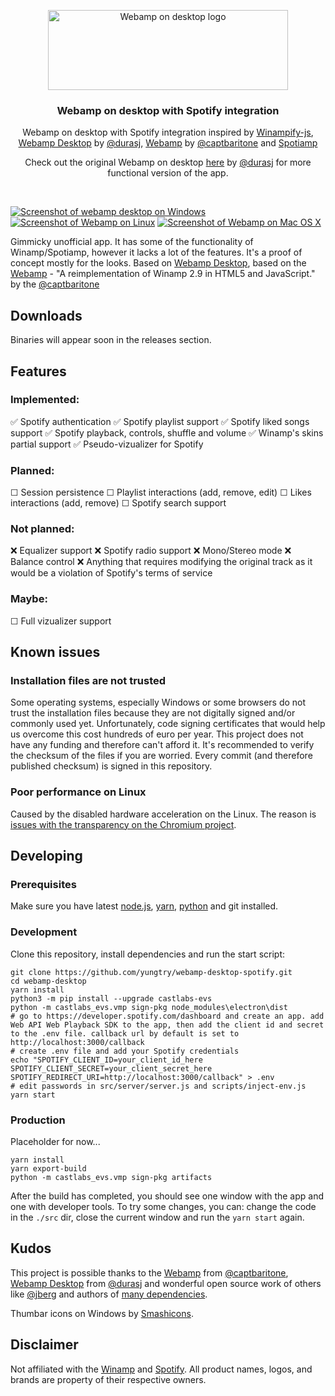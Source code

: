 <p align="center">
  <a href="https://desktop.webamp.org/">
    <img src="./res/logo.svg" alt="Webamp on desktop logo" width=384 height=128>
  </a>

  <h3 align="center">Webamp on desktop with Spotify integration</h3>

  <p align="center">
    Webamp on desktop with Spotify integration inspired by <a href="https://github.com/remigallego/winampify-js">Winampify-js</a>, <a href="https://github.com/durasj/webamp-desktop">Webamp Desktop</a> by <a href="https://github.com/durasj">@durasj</a>, <a href="https://github.com/captbaritone/webamp">Webamp</a> by <a href="https://github.com/captbaritone">@captbaritone</a> and <a href="https://medium.com/@jrcharney/spotiamp-the-story-of-two-good-things-that-never-got-together-d2ca11e7e309">Spotiamp</a>
  </p>

  <p align="center">
    Check out the original Webamp on desktop <a href="https://desktop.webamp.org/">here</a> by <a href="https://github.com/durasj">@durasj</a> for more functional version of the app.
  </p>

<br>

[![Screenshot of webamp desktop on Windows](./res/screen-win.gif)](https://desktop.webamp.org/) [![Screenshot of Webamp on Linux](./res/screen-linux.png)](https://desktop.webamp.org/) [![Screenshot of Webamp on Mac OS X](./res/screen-mac.png)](https://desktop.webamp.org/)

Gimmicky unofficial app. It has some of the functionality of Winamp/Spotiamp, however it lacks a lot of the features. It's a proof of concept mostly for the looks. Based on [Webamp Desktop](https://github.com/durasj/webamp-desktop), based on the [Webamp](https://github.com/captbaritone/webamp) - "A reimplementation of Winamp 2.9 in HTML5 and JavaScript." by the [@captbaritone](https://github.com/captbaritone)

## Downloads
Binaries will appear soon in the releases section.

## Features

### Implemented:
✅ Spotify authentication
✅ Spotify playlist support
✅ Spotify liked songs support
✅ Spotify playback, controls, shuffle and volume
✅ Winamp's skins partial support
✅ Pseudo-vizualizer for Spotify

### Planned:
☐ Session persistence
☐ Playlist interactions (add, remove, edit)
☐ Likes interactions (add, remove)
☐ Spotify search support

### Not planned:
❌ Equalizer support
❌ Spotify radio support
❌ Mono/Stereo mode
❌ Balance control
❌ Anything that requires modifying the original track as it would be a violation of Spotify's terms of service

### Maybe:
☐ Full vizualizer support

## Known issues

### Installation files are not trusted

Some operating systems, especially Windows or some browsers do not trust the installation files because they are not digitally signed and/or commonly used yet. Unfortunately, code signing certificates that would help us overcome this cost hundreds of euro per year. This project does not have any funding and therefore can't afford it. It's recommended to verify the checksum of the files if you are worried. Every commit (and therefore published checksum) is signed in this repository.

### Poor performance on Linux

Caused by the disabled hardware acceleration on the Linux. The reason is [issues with the transparency on the Chromium project](https://bugs.chromium.org/p/chromium/issues/detail?id=854601#c7).

## Developing

### Prerequisites

Make sure you have latest [node.js](https://nodejs.org/en/), [yarn](https://yarnpkg.com/lang/en/), [python](https://www.python.org/downloads/) and git installed.

### Development

Clone this repository, install dependencies and run the start script:

```
git clone https://github.com/yungtry/webamp-desktop-spotify.git
cd webamp-desktop
yarn install
python3 -m pip install --upgrade castlabs-evs
python -m castlabs_evs.vmp sign-pkg node_modules\electron\dist
# go to https://developer.spotify.com/dashboard and create an app. add Web API Web Playback SDK to the app, then add the client id and secret to the .env file. callback url by default is set to http://localhost:3000/callback
# create .env file and add your Spotify credentials
echo "SPOTIFY_CLIENT_ID=your_client_id_here
SPOTIFY_CLIENT_SECRET=your_client_secret_here 
SPOTIFY_REDIRECT_URI=http://localhost:3000/callback" > .env
# edit passwords in src/server/server.js and scripts/inject-env.js
yarn start
```

### Production

Placeholder for now...

```
yarn install
yarn export-build
python -m castlabs_evs.vmp sign-pkg artifacts
```


After the build has completed, you should see one window with the app and one with developer tools. To try some changes, you can: change the code in the `./src` dir, close the current window and run the `yarn start` again.

## Kudos

This project is possible thanks to the [Webamp](https://github.com/captbaritone/webamp) from [@captbaritone](https://github.com/captbaritone), [Webamp Desktop](https://github.com/durasj/webamp-desktop) from [@durasj](https://github.com/durasj) and wonderful open source work of others like [@jberg](https://github.com/jberg) and authors of [many dependencies](https://github.com/yungtry/webamp-desktop-spotify/blob/master/package.json).

Thumbar icons on Windows by [Smashicons](https://smashicons.com).

## Disclaimer
Not affiliated with the [Winamp](http://www.winamp.com/) and [Spotify](https://www.spotify.com/). All product names, logos, and brands are property of their respective owners.
